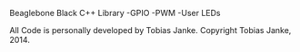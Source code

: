 Beaglebone Black C++ Library
-GPIO
-PWM
-User LEDs

All Code is personally developed by Tobias Janke.
Copyright Tobias Janke, 2014.
